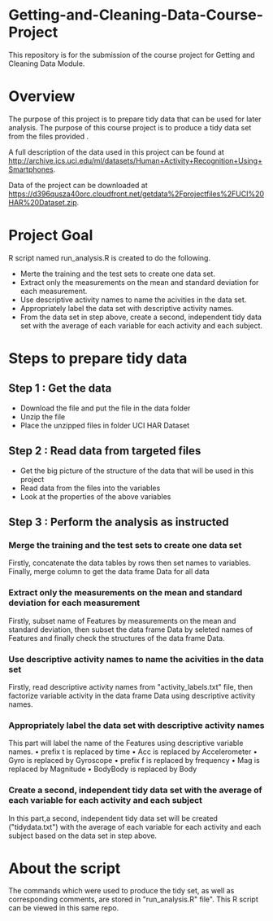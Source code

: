 # Getting-and-Cleaning-Data-Course-Project
This repository is for the submission of the course project for Getting and Cleaning Data Module. 

# Overview
The purpose of this project is to prepare tidy data that can be used for later analysis. The purpose of this course project is to produce a tidy data set from the files provided . 

A full description of the data used in this project can be found at http://archive.ics.uci.edu/ml/datasets/Human+Activity+Recognition+Using+Smartphones. 

Data of the project can be downloaded at https://d396qusza40orc.cloudfront.net/getdata%2Fprojectfiles%2FUCI%20HAR%20Dataset.zip.

# Project Goal
R script named run_analysis.R is created to do the following.
* Merte the training and the test sets to create one data set.
* Extract only the measurements on the mean and standard deviation for each measurement.
* Use descriptive activity names to name the acivities in the data set.
* Appropriately label the data set with descriptive activity names.
* From the data set in step above, create a second, independent tidy data set with the average of each variable for each activity and each subject.
   
# Steps to prepare tidy data
## Step 1 : Get the data
* Download the file and put the file in the data folder
* Unzip the file
* Place the unzipped files in folder UCI HAR Dataset

## Step 2 : Read data from targeted files
* Get the big picture of the structure of the data that will be used in this project
* Read data from the files into the variables
* Look at the properties of the above variables

## Step 3 : Perform the analysis as instructed
### Merge the training and the test sets to create one data set
Firstly, concatenate the data tables by rows then set names to variables. Finally, merge column to get the data frame Data for all data

### Extract only the measurements on the mean and standard deviation for each measurement
Firstly, subset name of Features by measurements on the mean and standard deviation, then subset the data frame Data by seleted names of Features and finally check the structures of the data frame Data.

### Use descriptive activity names to name the acivities in the data set
Firstly, read descriptive activity names from "activity_labels.txt" file, then factorize variable activity in the data frame Data using descriptive activity names. 

### Appropriately label the data set with descriptive activity names
This part will label the name of the Features using descriptive variable names.
•	prefix t is replaced by time
•	Acc is replaced by Accelerometer
•	Gyro is replaced by Gyroscope
•	prefix f is replaced by frequency
•	Mag is replaced by Magnitude
•	BodyBody is replaced by Body

### Create a second, independent tidy data set with the average of each variable for each activity and each subject
In this part,a second, independent tidy data set will be created ("tidydata.txt") with the average of each variable for each activity and each subject based on the data set in step above.

# About the script
The commands which were used to produce the tidy set, as well as corresponding comments, are stored in "run_analysis.R" file". This R script can be viewed in this same repo.

